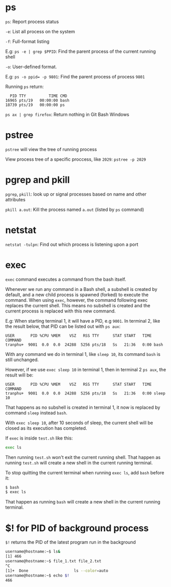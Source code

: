 # ps

``ps``: Report process status

``-e``: List all process on the system

``-f``: Full-format listing

E.g: ``ps -e | grep $PPID``: Find the parent process of the current running shell

``-o``: User-defined format.

E.g: ``ps -o ppid= -p 9801``: Find the parent process of process ``9801``

Running ``ps`` return:

```
  PID TTY          TIME CMD
16965 pts/19   00:00:00 bash
18739 pts/19   00:00:00 ps
```

``ps ax | grep firefox``: Return nothing in Git Bash Windows

# pstree

``pstree`` will view the tree of running process

View process tree of a specific proccess, like ``2029``:  ``pstree -p 2029``

# pgrep and pkill 

``pgrep``, ``pkill``: look  up  or signal processes based on name and other attributes

``pkill a.out``: Kill the process named ``a.out`` (listed by ``ps`` command)
# netstat

``netstat -tulpn``: Find out which process is listening upon a port

# exec

``exec`` command executes a command from the bash itself. 

Whenever we run any command in a Bash shell, a subshell is created by default, and a new child process is spawned (forked) to execute the command. When using ``exec``, however, the command following exec replaces the current shell. This means no subshell is created and the current process is replaced with this new command.

E.g: When starting terminal 1, it will have a PID, e.g ``9001``. In terminal 2, like the result below, that PID can be listed out with ``ps aux``:

```
USER       PID %CPU %MEM    VSZ   RSS TTY      STAT START   TIME COMMAND
tranphu+  9001  0.0  0.0  24288  5256 pts/18   Ss   21:36   0:00 bash
```

With any command we do in terminal 1, like ``sleep 10``, its command ``bash`` is still unchanged.

However, if we use ``exec sleep 10`` in terminal 1, then in terminal 2 ``ps aux``, the result will be:

```
USER       PID %CPU %MEM    VSZ   RSS TTY      STAT START   TIME COMMAND
tranphu+  9001  0.0  0.0  24288  5256 pts/18   Ss   21:36   0:00 sleep 10
```

That happens as no subshell is created in terminal 1, it now is replaced by command ``sleep`` instead ``bash``.

With ``exec sleep 10``, after 10 seconds of sleep, the current shell will be closed as its execution has completed.

If ``exec`` is inside ``test.sh`` like this:

```sh
exec ls
```

Then running ``test.sh`` won't exit the current running shell. That happen as running ``test.sh`` will create a new shell in the current running terminal.

To stop quitting the current terminal when running ``exec ls``, add ``bash`` before it:

```sh
$ bash
$ exec ls
```

That happen as running ``bash``  will create a new shell in the current running terminal.

# $! for PID of background process

``$!`` returns the PID of the latest program run in the background

```sh
username@hostname:~$ ls&
[1] 466
username@hostname:~$ file_1.txt file_2.txt
^C
[1]+  Done                    ls --color=auto
username@hostname:~$ echo $!
466
```

